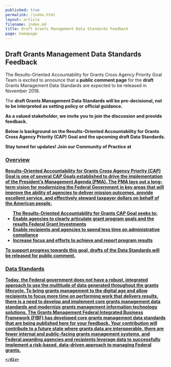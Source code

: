 ```yaml
---
published: true
permalink: /index.html
layout: article
filename: index.md
title: Draft Grants Management Data Standards Feedback 
page: homepage
---
```

<div class="row">
    <div class="col-md-8">
        <h2 class="mt-0">Draft Grants Management Data Standards Feedback</h2>
        <p>
            The Results-Oriented Accountability for Grants Cross Agency Priority Goal Team is excited to announce that a <strong>public comment page</strong> for the <strong>draft</strong> Grants Management Data Standards are expected to be released in November 2018. 

The <strong>draft<strong> Grants Management Data Standards will be pre-decisional, not to be interpreted as setting policy or official guidance. 

As a valued stakeholder, we invite you to join the discussion and provide feedback. 

Below is background on the Results-Oriented Accountability for Grants Cross Agency Priority (CAP) Goal and the upcoming <strong>draft</strong> Data Standards. 

Stay tuned for updates! Join our Community of Practice at <a href="https://digital.gov/communities/grants">

<h3>Overview</h3
The <u>Results-Oriented Accountability for Grants Cross Agency Priority (CAP) Goal </u> is one of several CAP Goals established to drive the implementation of the <u>President’s Management Agenda (PMA)</u>. The PMA lays out a long-term vision for modernizing the Federal Government in key areas that will improve the ability of agencies to deliver mission outcomes, provide excellent service, and effectively steward taxpayer dollars on behalf of the American people. 
<ul>
<strong><u>The Results-Oriented Accountability for Grants CAP Goal seeks to:</strong></u>
<li>Enable agencies to clearly articulate grant program goals and the results Federal Grant Investments</li>
<li>	Enable recipients and agencies to spend less time on administrative compliance</li>
<li>	Increase focus and efforts to achieve and report program results</li>
</ul>
To support progress towards this goal, drafts of the <strong>Data Standards</strong> will be released for public comment. 

<h3>Data Standards </h3>

Today, the Federal government does not have a robust, integrated approach to use the multitude of data generated throughout the grants lifecycle. To bring grants management to the digital age and allow recipients to focus more time on performing work that delivers results, there is a need to develop and implement core grants management data standards and modernize grants management information technology solutions.  The Grants Management Federal Integrated Business Framework (FIBF) has developed core grants management data standards that are being published here for your feedback.  Your contribution will contribute to a future state where grants data are interoperable, there are fewer internal and public-facing grants management systems, and Federal awarding agencies and recipients leverage data to successfully implement a risk-based, data-driven approach to managing Federal grants. 

    </div>
</div>
